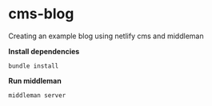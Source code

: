 # cms-blog
Creating an example blog using netlify cms and middleman

**Install dependencies**

`bundle install`

**Run middleman**

`middleman server`
